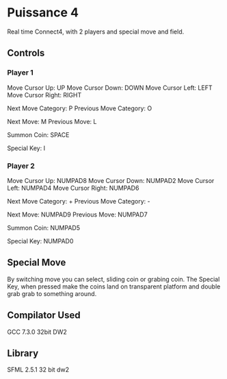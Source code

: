 # Puissance 4
Real time Connect4, with 2 players and special move and field.

## Controls
### Player 1
Move Cursor Up: UP
Move Cursor Down: DOWN
Move Cursor Left: LEFT
Move Cursor Right: RIGHT

Next Move Category: P
Previous Move Category: O

Next Move: M
Previous Move: L

Summon Coin: SPACE

Special Key: I
### Player 2
Move Cursor Up: NUMPAD8
Move Cursor Down: NUMPAD2
Move Cursor Left: NUMPAD4
Move Cursor Right: NUMPAD6

Next Move Category: +
Previous Move Category: -

Next Move: NUMPAD9
Previous Move: NUMPAD7

Summon Coin: NUMPAD5

Special Key: NUMPAD0

## Special Move
By switching move you can select, sliding coin or grabing coin.
The Special Key, when pressed make the coins land on transparent platform and double grab grab to something around.

## Compilator Used
GCC 7.3.0 32bit DW2

## Library
SFML 2.5.1 32 bit dw2